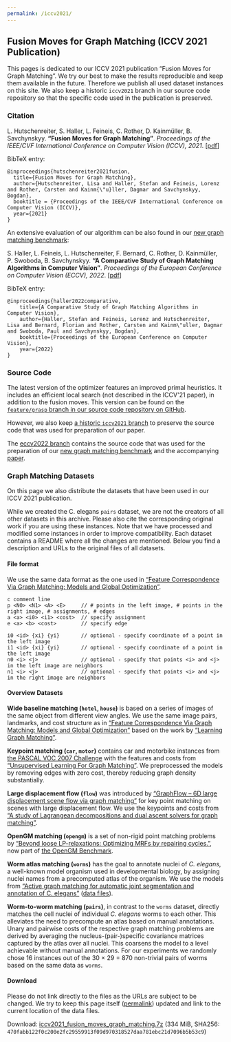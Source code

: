 ```yaml
---
permalink: /iccv2021/
---
```


## Fusion Moves for Graph Matching (ICCV 2021 Publication)

This pages is dedicated to our ICCV 2021 publication “Fusion Moves for Graph Matching”.
We try our best to make the results reproducible and keep them available in the future.
Therefore we publish all used dataset instances on this site.
We also keep a historic `iccv2021` branch in our source code repository so that the specific code used in the publication is preserved.

### Citation

L. Hutschenreiter, S. Haller, L. Feineis, C. Rother, D. Kainmüller, B. Savchynskyy.
**“Fusion Moves for Graph Matching”**.
*Proceedings of the IEEE/CVF International Conference on Computer Vision (ICCV), 2021*. [[pdf][arxiv2021]]

BibTeX entry:

```
@inproceedings{hutschenreiter2021fusion,
  title={Fusion Moves for Graph Matching},
  author={Hutschenreiter, Lisa and Haller, Stefan and Feineis, Lorenz and Rother, Carsten and Kainm{\"u}ller, Dagmar and Savchynskyy, Bogdan},
  booktitle = {Proceedings of the IEEE/CVF International Conference on Computer Vision (ICCV)},
  year={2021}
}
```


An extensive evaluation of our algorithm can be also found in our [new graph matching benchmark][gm-bench]:

S. Haller, L. Feineis, L. Hutschenreiter, F. Bernard, C. Rother, D. Kainmüller, P. Swoboda, B. Savchynskyy.
**“A Comparative Study of Graph Matching Algorithms in Computer Vision”**.
*Proceedings of the European Conference on Computer Vision (ECCV), 2022*. [[pdf][arxiv2022]]

BibTeX entry:

```
@inproceedings{haller2022comparative,
    title={A Comparative Study of Graph Matching Algorithms in Computer Vision},
    author={Haller, Stefan and Feineis, Lorenz and Hutschenreiter, Lisa and Bernard, Florian and Rother, Carsten and Kainm\"uller, Dagmar and Swoboda, Paul and Savchynskyy, Bogdan},
    booktitle={Proceedings of the European Conference on Computer Vision},
    year={2022}
}
```

### Source Code
The latest version of the optimizer features an improved primal heuristics. 
It includes an efficient local search (not described in the ICCV'21 paper), in addition to the fusion moves.
This version can be found on the [``feature/grasp`` branch in our source code repository on GitHub][libmpopt-grasp]. 

However, we also keep [a historic `iccv2021` branch][libmpopt-iccv2021] 
to preserve the source code that was used for preparation of our paper.

The [eccv2022 branch][libmpopt-eccv] contains the source code that was used for 
the preparation of our [new graph matching benchmark][gm-bench] and the accompanying [paper][arxiv2022].

### Graph Matching Datasets

On this page we also distribute the datasets that have been used in our ICCV 2021 publication.

While we created the C. elegans `pairs` dataset, we are not the creators of all other datasets in this archive.
Please also cite the corresponding original work if you are using these instances.
Note that we have processed and modified some instances in order to improve compatibility.
Each dataset contains a README where all the changes are mentioned.
Below you find a description and URLs to the original files of all datasets.

#### File format

We use the same data format as the one used in [“Feature Correspondence Via Graph Matching: Models and Global Optimization”][torresani].

```
c comment line
p <N0> <N1> <A> <E>     // # points in the left image, # points in the right image, # assignments, # edges
a <a> <i0> <i1> <cost>  // specify assignment
e <a> <b> <cost>        // specify edge

i0 <id> {xi} {yi}       // optional - specify coordinate of a point in the left image
i1 <id> {xi} {yi}       // optional - specify coordinate of a point in the left image
n0 <i> <j>              // optional - specify that points <i> and <j> in the left image are neighbors
n1 <i> <j>              // optional - specify that points <i> and <j> in the right image are neighbors
```

#### Overview Datasets

**Wide baseline matching (`hotel`, `house`)**
is based on a series of images of the same object from different view angles. We use the same image pairs, landmarks, and cost structure as in [“Feature Correspondence Via Graph Matching: Models and Global Optimization”][torresani] based on the work by [“Learning Graph Matching”][caetano].

**Keypoint matching (`car`, `motor`)**
contains car and motorbike instances from [the PASCAL VOC 2007 Challenge][pascal-voc-2007] with the features and costs from [“Unsupervised Learning For Graph Matching”][leordeanu].
We preprocessed the models by removing edges with zero cost, thereby reducing graph density substantially.

**Large displacement flow (`flow`)**
was introduced by [“GraphFlow – 6D large displacement scene flow via graph matching”][alhaija] for key point matching on scenes with large displacement flow.
We use the keypoints and costs from [“A study of Lagrangean decompositions and dual ascent solvers for graph matching”][swoboda].

**OpenGM matching (`opengm`)**
is a set of non-rigid point matching problems by [“Beyond loose LP-relaxations: Optimizing MRFs by repairing cycles.”][komodakis], now part of [the OpenGM Benchmark][opengm].

**Worm atlas matching (`worms`)**
has the goal to annotate nuclei of *C. elegans*, a well-known model organism used in developmental biology, by assigning nuclei names from a precomputed atlas of
the organism.
We use the models from [“Active graph matching for automatic joint segmentation and annotation of C. elegans”][kainmueller] ([data files][kainmueller-data]).

**Worm-to-worm matching (`pairs`)**,
in contrast to the `worms` dataset, directly matches the cell nuclei of individual *C. elegans* worms to each other.
This alleviates the need to precompute an atlas based on manual annotations.
Unary and pairwise costs of the respective graph matching problems are derived by averaging the nucleus-(pair-)specific covariance matrices captured by the atlas over all nuclei.
This coarsens the model to a level achievable without manual annotations.
For our experiments we randomly chose 16 instances out of the 30 &times; 29 = 870 non-trivial pairs of worms based on the same data as `worms`.

#### Download

Please do not link directly to the files as the URLs are subject to be changed.
We try to keep this page itself ([permalink][permalink]) updated and link to the current location of the data files.

Download: [iccv2021_fusion_moves_graph_matching.7z][download] (334 MiB, SHA256: `470fabb122f0c200e2fc29559913f09d970318527daa781ebc21d7096b5b53c9`)

[arxiv2021]: https://arxiv.org/pdf/2101.12085
[arxiv2022]: https://arxiv.org/pdf/2207.00291.pdf
[libmpopt-main]: https://github.com/vislearn/libmpopt
[libmpopt-iccv2021]: https://github.com/vislearn/libmpopt/tree/iccv2021
[libmpopt-eccv]: https://github.com/vislearn/libmpopt/tree/eccv2022
[libmpopt-grasp]: https://github.com/vislearn/libmpopt/tree/feature/grasp
[gm-bench]: https://vislearn.github.io/gmbench/
[torresani]: https://doi.org/10.1007/978-3-540-88688-4_44
[caetano]: https://doi.org/10.1109/TPAMI.2009.28
[pascal-voc-2007]: http://www.pascal-network.org/challenges/VOC/voc2007/workshop/index.html
[leordeanu]: https://doi.org/10.1007/s11263-011-0442-2
[alhaija]: https://doi.org/10.1007/978-3-319-24947-6_23
[swoboda]: https://doi.org/10.1109/CVPR.2017.747
[komodakis]: https://doi.org/10.1007/978-3-540-88690-7_60
[opengm]: http://hciweb2.iwr.uni-heidelberg.de/opengm/
[kainmueller]: https://doi.org/10.1007/978-3-319-10404-1_11
[kainmueller-data]: https://doi.org/10.15479/AT:ISTA:57
[permalink]: https://vislearn.github.io/libmpopt/iccv2021/
[download]: https://hci.iwr.uni-heidelberg.de/vislearn/HTML/people/stefan_haller/datasets/iccv2021_fusion_moves_graph_matching.7z
